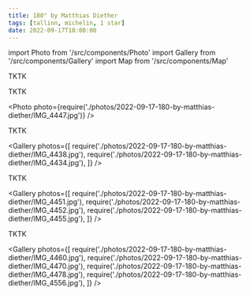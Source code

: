 ```yaml
---
title: 180° by Matthias Diether
tags: [tallinn, michelin, 1 star]
date: 2022-09-17T18:00:00
---
```


import Photo from '/src/components/Photo'
import Gallery from '/src/components/Gallery'
import Map from '/src/components/Map'

TKTK

<!-- truncate -->

TKTK

<Photo photo={require('./photos/2022-09-17-180-by-matthias-diether/IMG_4447.jpg')} />

TKTK

<Gallery photos={[
require('./photos/2022-09-17-180-by-matthias-diether/IMG_4438.jpg'),
require('./photos/2022-09-17-180-by-matthias-diether/IMG_4434.jpg'),
]} />

TKTK

<Gallery photos={[
require('./photos/2022-09-17-180-by-matthias-diether/IMG_4451.jpg'),
require('./photos/2022-09-17-180-by-matthias-diether/IMG_4452.jpg'),
require('./photos/2022-09-17-180-by-matthias-diether/IMG_4455.jpg'),
]} />

TKTK

<Gallery photos={[
require('./photos/2022-09-17-180-by-matthias-diether/IMG_4460.jpg'),
require('./photos/2022-09-17-180-by-matthias-diether/IMG_4470.jpg'),
require('./photos/2022-09-17-180-by-matthias-diether/IMG_4478.jpg'),
require('./photos/2022-09-17-180-by-matthias-diether/IMG_4556.jpg'),
]} />

<Map src="https://www.google.com/maps/embed?pb=!1m18!1m12!1m3!1d2027.8617461781575!2d24.72617945170013!3d59.452056681612135!2m3!1f0!2f0!3f0!3m2!1i1024!2i768!4f13.1!3m3!1m2!1s0x4692934df3fdc05d%3A0x9f25a649f6a765a6!2s180%20Degrees%20Restaurant!5e0!3m2!1sen!2scz!4v1666892946834!5m2!1sen!2scz" />
